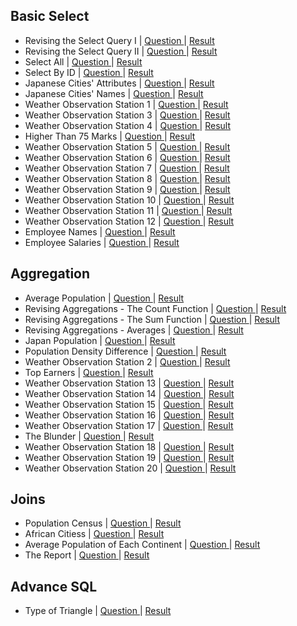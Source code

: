 ## Basic Select
- Revising the Select Query I | [ Question ](https://www.hackerrank.com/challenges/revising-the-select-query/problem?isFullScreen=false) | [ Result ](https://github.com/Ram11Coder/HackerRank-JAVA/blob/master/SQL/Solutions/sql1.txt)
- Revising the Select Query II | [ Question ](https://www.hackerrank.com/challenges/revising-the-select-query-2/problem?isFullScreen=false) | [ Result ](https://github.com/Ram11Coder/HackerRank-JAVA/blob/master/SQL/Solutions/sql2.txt)
- Select All | [ Question ](https://www.hackerrank.com/challenges/select-all-sql/problem?isFullScreen=false) | [ Result ](https://github.com/Ram11Coder/HackerRank-JAVA/blob/master/SQL/Solutions/sql3.txt)
- Select By ID | [ Question ](https://www.hackerrank.com/challenges/select-by-id/problem?isFullScreen=false) | [ Result ](https://github.com/Ram11Coder/HackerRank-JAVA/blob/master/SQL/Solutions/sql4.txt)
- Japanese Cities' Attributes | [ Question ](https://www.hackerrank.com/challenges/japanese-cities-attributes/problem?isFullScreen=false) | [ Result ](https://github.com/Ram11Coder/HackerRank-JAVA/blob/master/SQL/Solutions/sql5.txt)
- Japanese Cities' Names | [ Question ](https://www.hackerrank.com/challenges/japanese-cities-name/problem?isFullScreen=false) | [ Result ](https://github.com/Ram11Coder/HackerRank-JAVA/blob/master/SQL/Solutions/sql6.txt)
- Weather Observation Station 1 | [ Question ](https://www.hackerrank.com/challenges/weather-observation-station-1/problem?isFullScreen=false) | [ Result ](https://github.com/Ram11Coder/HackerRank-JAVA/blob/master/SQL/Solutions/sql7.txt)
- Weather Observation Station 3 | [ Question ](https://www.hackerrank.com/challenges/weather-observation-station-3/problem?isFullScreen=false) | [ Result ](https://github.com/Ram11Coder/HackerRank-JAVA/blob/master/SQL/Solutions/sql8.txt)
- Weather Observation Station 4 | [ Question ](https://www.hackerrank.com/challenges/weather-observation-station-4/problem?isFullScreen=false) | [ Result ](https://github.com/Ram11Coder/HackerRank-JAVA/blob/master/SQL/Solutions/sql9.txt)
- Higher Than 75 Marks | [ Question ](https://www.hackerrank.com/challenges/more-than-75-marks/problem?isFullScreen=false) | [ Result ](https://github.com/Ram11Coder/HackerRank-JAVA/blob/master/SQL/Solutions/sql10.txt)
- Weather Observation Station 5 | [ Question ](https://www.hackerrank.com/challenges/weather-observation-station-5/problem?isFullScreen=false) | [ Result ](https://github.com/Ram11Coder/HackerRank-JAVA/blob/master/SQL/Solutions/sql20.txt)
- Weather Observation Station 6 | [ Question ](https://www.hackerrank.com/challenges/weather-observation-station-6/problem) | [ Result ](https://github.com/Ram11Coder/HackerRank-JAVA/blob/master/SQL/Solutions/sql11.txt)
- Weather Observation Station 7 | [ Question ](https://www.hackerrank.com/challenges/weather-observation-station-7/problem?isFullScreen=false) | [ Result ](https://github.com/Ram11Coder/HackerRank-JAVA/blob/master/SQL/Solutions/sql12.txt)
- Weather Observation Station 8 | [ Question ](https://www.hackerrank.com/challenges/weather-observation-station-8/problem?isFullScreen=false) | [ Result ](https://github.com/Ram11Coder/HackerRank-JAVA/blob/master/SQL/Solutions/sql13.txt)
- Weather Observation Station 9 | [ Question ](https://www.hackerrank.com/challenges/weather-observation-station-9/problem?isFullScreen=false) | [ Result ](https://github.com/Ram11Coder/HackerRank-JAVA/blob/master/SQL/Solutions/sql14.txt)
- Weather Observation Station 10 | [ Question ](https://www.hackerrank.com/challenges/weather-observation-station-10/problem?isFullScreen=false) | [ Result ](https://github.com/Ram11Coder/HackerRank-JAVA/blob/master/SQL/Solutions/sql15.txt)
- Weather Observation Station 11 | [ Question ](https://www.hackerrank.com/challenges/weather-observation-station-11/problem?isFullScreen=false) | [ Result ](https://github.com/Ram11Coder/HackerRank-JAVA/blob/master/SQL/Solutions/sql16.txt)
- Weather Observation Station 12 | [ Question ](https://www.hackerrank.com/challenges/weather-observation-station-12/problem?isFullScreen=false) | [ Result ](https://github.com/Ram11Coder/HackerRank-JAVA/blob/master/SQL/Solutions/sql17.txt)
- Employee Names | [ Question ](https://www.hackerrank.com/challenges/name-of-employees/problem?isFullScreen=false) | [ Result ](https://github.com/Ram11Coder/HackerRank-JAVA/blob/master/SQL/Solutions/sql18.txt)
- Employee Salaries | [ Question ](https://www.hackerrank.com/challenges/salary-of-employees/problem?isFullScreen=false) | [ Result ](https://github.com/Ram11Coder/HackerRank-JAVA/blob/master/SQL/Solutions/sql19.txt)

## Aggregation
- Average Population | [ Question ](https://www.hackerrank.com/challenges/average-population/problem?isFullScreen=false) | [ Result ](https://github.com/Ram11Coder/HackerRank-JAVA/blob/master/SQL/Solutions/sql21.txt)
- Revising Aggregations - The Count Function | [ Question ](https://www.hackerrank.com/challenges/revising-aggregations-the-count-function/problem?isFullScreen=false) | [ Result ](https://github.com/Ram11Coder/HackerRank-JAVA/blob/master/SQL/Solutions/sql22.txt)
- Revising Aggregations - The Sum Function | [ Question ](https://www.hackerrank.com/challenges/revising-aggregations-sum/problem?isFullScreen=false) | [ Result ](https://github.com/Ram11Coder/HackerRank-JAVA/blob/master/SQL/Solutions/sql23.txt)
- Revising Aggregations - Averages | [ Question ](https://www.hackerrank.com/challenges/revising-aggregations-the-average-function/problem?isFullScreen=false) | [ Result ](https://github.com/Ram11Coder/HackerRank-JAVA/blob/master/SQL/Solutions/sql24.txt)
- Japan Population | [ Question ](https://www.hackerrank.com/challenges/japan-population/problem?isFullScreen=false) | [ Result ](https://github.com/Ram11Coder/HackerRank-JAVA/blob/master/SQL/Solutions/sql25.txt)
- Population Density Difference | [ Question ](https://www.hackerrank.com/challenges/population-density-difference/problem?isFullScreen=false) | [ Result ](https://github.com/Ram11Coder/HackerRank-JAVA/blob/master/SQL/Solutions/sql26.txt)
- Weather Observation Station 2 | [ Question ](https://www.hackerrank.com/challenges/weather-observation-station-2/problem?isFullScreen=false) | [ Result ](https://github.com/Ram11Coder/HackerRank-JAVA/blob/master/SQL/Solutions/sql27.txt)
- Top Earners | [ Question ](https://www.hackerrank.com/challenges/earnings-of-employees/problem?isFullScreen=false) | [ Result ](https://github.com/Ram11Coder/HackerRank-JAVA/blob/master/SQL/Solutions/sql28.txt)
- Weather Observation Station 13 | [ Question ](https://www.hackerrank.com/challenges/weather-observation-station-13/problem?isFullScreen=false) | [ Result ](https://github.com/Ram11Coder/HackerRank-JAVA/blob/master/SQL/Solutions/sql29.txt)
- Weather Observation Station 14 | [ Question ](https://www.hackerrank.com/challenges/weather-observation-station-14/problem?isFullScreen=false) | [ Result ](https://github.com/Ram11Coder/HackerRank-JAVA/blob/master/SQL/Solutions/sql30.txt)
- Weather Observation Station 15 | [ Question ](https://www.hackerrank.com/challenges/weather-observation-station-15/problem?isFullScreen=false) | [ Result ](https://github.com/Ram11Coder/HackerRank-JAVA/blob/master/SQL/Solutions/sql31.txt)
- Weather Observation Station 16 | [ Question ](https://www.hackerrank.com/challenges/weather-observation-station-16/problem?isFullScreen=false) | [ Result ](https://github.com/Ram11Coder/HackerRank-JAVA/blob/master/SQL/Solutions/sql32.txt)
- Weather Observation Station 17 | [ Question ](https://www.hackerrank.com/challenges/weather-observation-station-17/problem?isFullScreen=false) | [ Result ](https://github.com/Ram11Coder/HackerRank-JAVA/blob/master/SQL/Solutions/sql33.txt)
- The Blunder | [ Question ](https://www.hackerrank.com/challenges/the-blunder/problem?isFullScreen=false) | [ Result ](https://github.com/Ram11Coder/HackerRank-JAVA/blob/master/SQL/Solutions/sql34.txt)
- Weather Observation Station 18 | [ Question ](https://www.hackerrank.com/challenges/weather-observation-station-18/problem?isFullScreen=false) | [ Result ](https://github.com/Ram11Coder/HackerRank-JAVA/blob/master/SQL/Solutions/sql35.txt)
- Weather Observation Station 19 | [ Question ](https://www.hackerrank.com/challenges/weather-observation-station-19/problem?isFullScreen=false) | [ Result ](https://github.com/Ram11Coder/HackerRank-JAVA/blob/master/SQL/Solutions/sql39.txt)
- Weather Observation Station 20 | [ Question ](https://www.hackerrank.com/challenges/weather-observation-station-20/problem?isFullScreen=false) | [ Result ](https://github.com/Ram11Coder/HackerRank-JAVA/blob/master/SQL/Solutions/sql40.txt)

## Joins
- Population Census | [ Question ](https://www.hackerrank.com/challenges/asian-population/problem?isFullScreen=false) | [ Result ](https://github.com/Ram11Coder/HackerRank-JAVA/blob/master/SQL/Solutions/sql36.txt)
- African Citiess | [ Question ](https://www.hackerrank.com/challenges/african-cities/problem?isFullScreen=false) | [ Result ](https://github.com/Ram11Coder/HackerRank-JAVA/blob/master/SQL/Solutions/sql37.txt)
- Average Population of Each Continent | [ Question ](https://www.hackerrank.com/challenges/average-population-of-each-continent/problem?isFullScreen=false) | [ Result ](https://github.com/Ram11Coder/HackerRank-JAVA/blob/master/SQL/Solutions/sql38.txt)
- The Report | [ Question ](https://www.hackerrank.com/challenges/average-population-of-each-continent/problem?isFullScreen=false) | [ Result ](https://github.com/Ram11Coder/HackerRank-JAVA/blob/master/SQL/Solutions/sql42.txt)
## Advance SQL
- Type of Triangle | [ Question ](https://www.hackerrank.com/challenges/the-report/problem?isFullScreen=false) | [ Result ](https://github.com/Ram11Coder/HackerRank-JAVA/blob/master/SQL/Solutions/sql41.txt)

